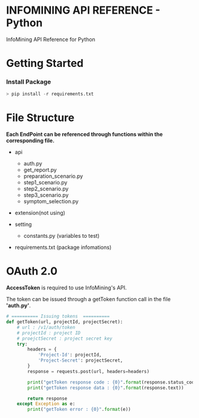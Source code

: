 # INFOMINING API REFERENCE - Python
  InfoMining API Reference for Python

# Getting Started
### Install Package
```python
> pip install -r requirements.txt
```

# File Structure
**Each EndPoint can be referenced through functions within the corresponding file.**

- api
    - auth.py
    - get_report.py
    - preparation_scenario.py
    - step1_scenario.py
    - step2_scenario.py
    - step3_scenario.py
    - symptom_selection.py

- extension(not using)

- setting
  - constants.py (variables to test)
  
* requirements.txt (package infomations)

# OAuth 2.0

**AccessToken** is required to use InfoMining's API.

The token can be issued through a getToken function call in the file **'auth.py'**.

```python
# ========== Issuing tokens  ==========
def getToken(url, projectId, projectSecret):
    # url : /v1/auth/token
    # projectId : project ID
    # proejctSecret : project secret key
    try:
        headers = {
            'Project-Id': projectId,
            'Project-Secret': projectSecret,
        }
        response = requests.post(url, headers=headers)

        print("getToken response code : {0}".format(response.status_code))
        print("getToken response data : {0}".format(response.text))

        return response
    except Exception as e:
        print("getToken error : {0}".format(e))
```
